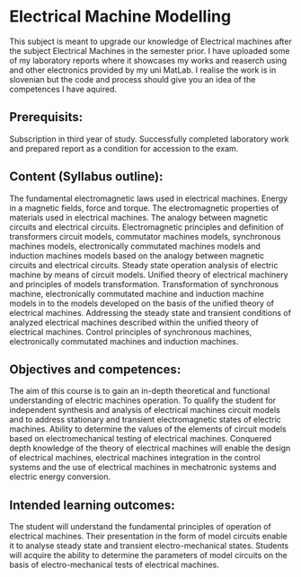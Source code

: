 # Electrical Machine Modelling
This subject is meant to upgrade our knowledge of Electrical machines after the subject Electrical Machines in the semester prior.
I have uploaded some of my laboratory reports where it showcases my works and reaserch using and other electronics provided by my uni MatLab. 
I realise the work is in slovenian but the code and process should give you an idea of the competences I have aquired.

## Prerequisits:

Subscription in third year of study.
Successfully completed laboratory work and prepared report as a condition for accession to the exam.
## Content (Syllabus outline):

The fundamental electromagnetic laws used in electrical machines. Energy in a magnetic fields, force and torque. The electromagnetic properties of materials used in electrical machines. The analogy between magnetic circuits and electrical circuits. Electromagnetic principles and definition of transformers circuit models, commutator machines models, synchronous machines models, electronically commutated machines models and induction machines models based on the analogy between magnetic circuits and electrical circuits. Steady state operation analysis of electric machine by means of circuit models. Unified theory of electrical machinery and principles of models transformation. Transformation of synchronous machine, electronically commutated machine and induction machine models in to the models developed on the basis of the unified theory of electrical machines. Addressing the steady state and transient conditions of analyzed electrical machines described within the unified theory of electrical machines. Control principles of synchronous machines, electronically commutated machines and induction machines.

## Objectives and competences:

The aim of this course is to gain an in-depth theoretical and functional understanding of electric machines operation. To qualify the student for independent synthesis and analysis of electrical machines circuit models and to address stationary and transient electromagnetic states of electric machines. Ability to determine the values ​​of the elements of circuit models based on electromechanical testing of electrical machines. Conquered depth knowledge of the theory of electrical machines will enable the design of electrical machines, electrical machines integration in the control systems and the use of electrical machines in mechatronic systems and electric energy conversion.

## Intended learning outcomes:

The student will understand the fundamental principles of operation of electrical machines. Their presentation in the form of model circuits enable it to analyse steady state and transient electro-mechanical states. Students will acquire the ability to determine the parameters of model circuits on the basis of electro-mechanical tests of electrical machines.
